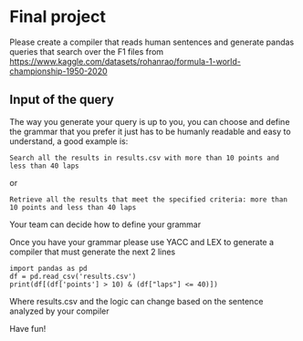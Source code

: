 # Final project

Please create a compiler that reads human sentences and generate pandas queries
that search over the F1 files from https://www.kaggle.com/datasets/rohanrao/formula-1-world-championship-1950-2020

## Input of the query

The way you generate your query is up to you, you can choose and define the grammar
that you prefer it just has to be humanly readable and easy to understand, a good
example is:

```
Search all the results in results.csv with more than 10 points and less than 40 laps
```

or

```
Retrieve all the results that meet the specified criteria: more than 10 points and less than 40 laps
```

Your team can decide how to define your grammar

Once you have your grammar please use YACC and LEX to generate a compiler that must generate the next 2 lines

```
import pandas as pd
df = pd.read_csv('results.csv')
print(df[(df['points'] > 10) & (df["laps"] <= 40)])
```

Where results.csv and the logic can change based on the sentence analyzed by your compiler


Have fun!



